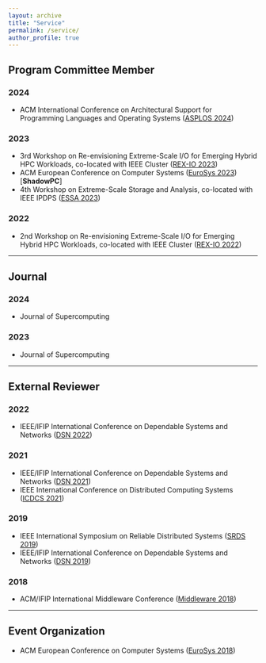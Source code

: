 ```yaml
---
layout: archive
title: "Service"
permalink: /service/
author_profile: true
---
```


## Program Committee Member
### 2024
* ACM International Conference on Architectural Support for Programming Languages and Operating Systems ([ASPLOS 2024](https://www.asplos-conference.org/asplos2024/))

### 2023
* 3rd Workshop on Re-envisioning Extreme-Scale I/O for Emerging Hybrid HPC Workloads, co-located with IEEE Cluster ([REX-IO 2023](https://sites.google.com/view/rexio/home))
* ACM European Conference on Computer Systems ([EuroSys 2023](https://2023.eurosys.org/)) [**ShadowPC**]
* 4th Workshop on Extreme-Scale Storage and Analysis, co-located with IEEE IPDPS ([ESSA 2023](https://sites.google.com/view/essa-2023/home))

### 2022
* 2nd Workshop on Re-envisioning Extreme-Scale I/O for Emerging Hybrid HPC Workloads, co-located with IEEE Cluster ([REX-IO 2022](https://sites.google.com/view/rexio/previous-editions/rex-io-2022/rex-io-2022-program-committee))

***

## Journal

### 2024 
* Journal of Supercomputing

### 2023
* Journal of Supercomputing

***

## External Reviewer
### 2022
* IEEE/IFIP International Conference on Dependable Systems and Networks ([DSN 2022](https://dsn2022.github.io/))


### 2021
* IEEE/IFIP International Conference on Dependable Systems and Networks ([DSN 2021](https://dsn2021.ntu.edu.tw/))
* IEEE International Conference on Distributed Computing Systems ([ICDCS 2021](https://icdcs2021.us/))


### 2019
* IEEE International Symposium on Reliable Distributed Systems ([SRDS 2019](https://srds2019.projet.liris.cnrs.fr/))
* IEEE/IFIP International Conference on Dependable Systems and Networks ([DSN 2019](http://2019.dsn.org/))

### 2018
* ACM/IFIP International Middleware Conference ([Middleware 2018](http://2018.middleware-conference.org/))

***

## Event Organization
* ACM European Conference on Computer Systems ([EuroSys 2018](https://eurosys2018.org/))